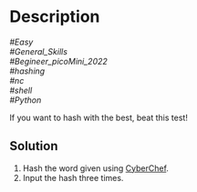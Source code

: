 # Description

_#Easy_<br>
_#General_Skills_<br>
_#Begineer_picoMini_2022_<br>
_#hashing_<br>
_#nc_<br>
_#shell_<br>
_#Python_<br>

If you want to hash with the best, beat this test!

## Solution

1. Hash the word given using [CyberChef](https://gchq.github.io/CyberChef/#recipe=MD5()).
2. Input the hash three times.
